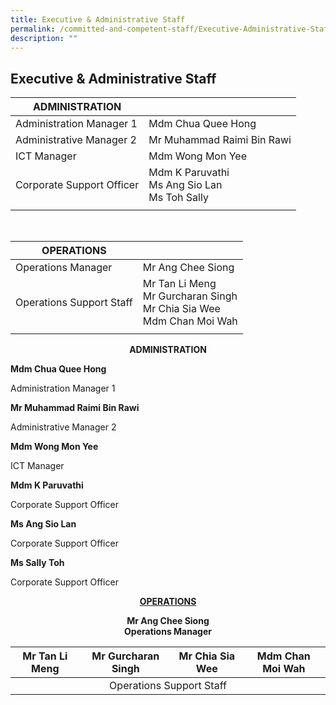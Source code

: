 ```yaml
---
title: Executive & Administrative Staff
permalink: /committed-and-competent-staff/Executive-Administrative-Staff/
description: ""
---
```

## Executive & Administrative Staff

| ADMINISTRATION | | 
| -------- | -------- | 
| Administration Manager 1 | Mdm Chua Quee Hong| 
|Administrative Manager 2|Mr Muhammad Raimi Bin Rawi|
|ICT Manager|Mdm Wong Mon Yee|
|Corporate Support Officer|Mdm K Paruvathi <br>Ms Ang Sio Lan<br>Ms Toh Sally|
|||

<br>

| OPERATIONS|  | 
| -------- | -------- |
| Operations Manager  |Mr Ang Chee Siong  |
|Operations Support Staff|Mr Tan Li Meng <br> Mr Gurcharan Singh <br> Mr Chia Sia Wee <br> Mdm Chan Moi Wah|
|||




**<center>ADMINISTRATION</center>**

**Mdm Chua Quee Hong**

Administration Manager 1

  

**Mr Muhammad Raimi Bin Rawi**

Administrative Manager 2

  

**Mdm Wong Mon Yee**

ICT Manager

  

**Mdm K Paruvathi** 

Corporate Support Officer

  

**Ms Ang Sio Lan**

Corporate Support Officer

  

**Ms Sally Toh**

Corporate Support Officer

**<u><center>OPERATIONS<br></center></u>**

**<center>Mr Ang Chee Siong<br>Operations Manager</center>**

<table>
<thead>
  <tr>
    <th>Mr Tan Li Meng</th>
    <th>Mr Gurcharan Singh</th>
    <th>Mr Chia Sia Wee</th>
    <th>Mdm Chan Moi Wah</th>
  </tr>
</thead>
<tbody>
  <tr>
		<td colspan="4"><center>Operations Support Staff</center></td>
  </tr>
</tbody>
</table>